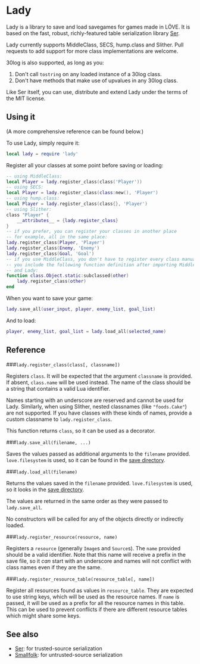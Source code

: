 Lady
====

Lady is a library to save and load savegames for games made in LÖVE. It is
based on the fast, robust, richly-featured table serialization library
[Ser](https://github.com/gvx/Ser).

Lady currently supports MiddleClass, SECS, hump.class and Slither. Pull
requests to add support for more class implementations are welcome.

30log is also supported, as long as you:

1. Don't call `tostring` on any loaded instance of a 30log class.
2. Don't have methods that make use of upvalues in any 30log class.

Like Ser itself, you can use, distribute and extend Lady under the terms of the
MIT license.

Using it
--------

(A more comprehensive reference can be found below.)

To use Lady, simply require it:

```lua
local lady = require 'lady'
```

Register all your classes at some point before saving or loading:

```lua
-- using MiddleClass:
local Player = lady.register_class(class('Player'))
-- using SECS:
local Player = lady.register_class(class:new(), 'Player')
-- using hump.class:
local Player = lady.register_class(class{}, 'Player')
-- using Slither:
class "Player" {
    __attributes__ = {lady.register_class}
}
-- if you prefer, you can register your classes in another place
-- for example, all in the same place:
lady.register_class(Player, 'Player')
lady.register_class(Enemy, 'Enemy')
lady.register_class(Goal, 'Goal')
-- if you use MiddleClass, you don't have to register every class manually if
-- you include the following function definition after importing MiddleClass
-- and Lady:
function class.Object.static:subclassed(other)
    lady.register_class(other)
end
```

When you want to save your game:

```lua
lady.save_all(user_input, player, enemy_list, goal_list)
```

And to load:

```lua
player, enemy_list, goal_list = lady.load_all(selected_name)
```

Reference
---------

###`lady.register_class(class[, classname])`

Registers `class`. It will be expected that the argument `classname` is
provided. If absent, `class.name` will be used instead. The name of the class
should be a string that contains a valid Lua identifier.

Names starting with an underscore are reserved and cannot be used for Lady.
Similarly, when using Slither, nested classnames (like `"foods.Cake"`) are not
supported. If you have classes with these kinds of names, provide a custom
classname to `lady.register_class`.

This function returns `class`, so it can be used as a decorator.

###`lady.save_all(filename, ...)`

Saves the values passed as additional arguments to the `filename` provided.
`love.filesystem` is used, so it can be found in the
[save directory](http://love2d.org/wiki/love.filesystem).

###`lady.load_all(filename)`

Returns the values saved in the `filename` provided. `love.filesystem` is used,
so it looks in the [save directory](http://love2d.org/wiki/love.filesystem).

The values are returned in the same order as they were passed to
`lady.save_all`.

No constructors will be called for any of the objects directly or indirectly
loaded.

###`lady.register_resource(resource, name)`

Registers a `resource` (generally `Image`s and `Source`s). The `name` provided
should be a valid identifier. Note that this name will receive a prefix in the
save file, so it _can_ start with an underscore and names will not conflict
with class names even if they are the same.

###`lady.register_resource_table(resource_table[, name])`

Register all resources found as values in `resource_table`. They are expected
to use string keys, which will be used as the resource names. If `name` is
passed, it will be used as a prefix for all the resource names in this table.
This can be used to prevent conflicts if there are different resource tables
which might share some keys.

See also
--------

* [Ser](https://github.com/gvx/Ser): for trusted-source serialization
* [Smallfolk](https://github.com/gvx/Smallfolk): for untrusted-source serialization
